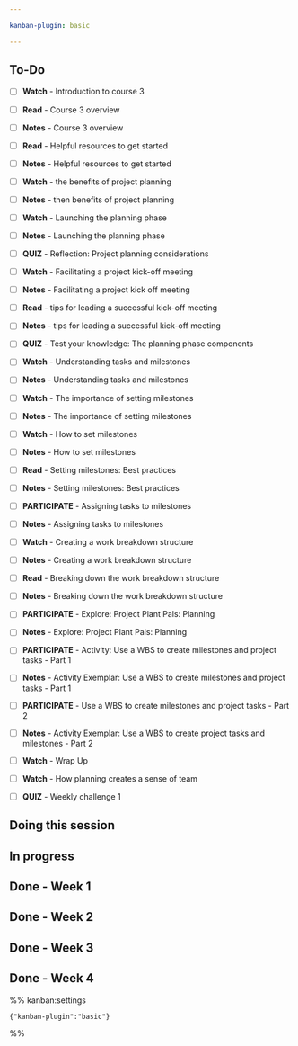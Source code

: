 ```yaml
---

kanban-plugin: basic

---
```


## To-Do

- [ ] **Watch** - Introduction to course 3
- [ ] **Read** - Course 3 overview
- [ ] **Notes** - Course 3 overview
- [ ] **Read** - Helpful resources to get started
- [ ] **Notes** - Helpful resources to get started
- [ ] **Watch** - the benefits of project planning
- [ ] **Notes** - then benefits of project planning
- [ ] **Watch** - Launching the planning phase
- [ ] **Notes** - Launching the planning phase
- [ ] **QUIZ** - Reflection: Project planning considerations
- [ ] **Watch** - Facilitating a project kick-off meeting
- [ ] **Notes** - Facilitating a project kick off meeting
- [ ] **Read** - tips for leading a successful kick-off meeting
- [ ] **Notes** - tips for leading a successful kick-off meeting
- [ ] **QUIZ** - Test your knowledge: The planning phase components
- [ ] **Watch** - Understanding tasks and milestones
- [ ] **Notes** - Understanding tasks and milestones
- [ ] **Watch** - The importance of setting milestones
- [ ] **Notes** - The importance of setting milestones
- [ ] **Watch** - How to set milestones
- [ ] **Notes** - How to set milestones
- [ ] **Read** - Setting milestones: Best practices
- [ ] **Notes** - Setting milestones: Best practices
- [ ] **PARTICIPATE** - Assigning tasks to milestones
- [ ] **Notes** - Assigning tasks to milestones
- [ ] **Watch** - Creating a work breakdown structure
- [ ] **Notes** - Creating a work breakdown structure
- [ ] **Read** - Breaking down the work breakdown structure
- [ ] **Notes** - Breaking down the work breakdown structure
- [ ] **PARTICIPATE** - Explore: Project Plant Pals: Planning
- [ ] **Notes** - Explore: Project Plant Pals: Planning
- [ ] **PARTICIPATE** - Activity: Use a WBS to create milestones and project tasks - Part 1
- [ ] **Notes** - Activity Exemplar: Use a WBS to create milestones and project tasks - Part 1
- [ ] **PARTICIPATE** - Use a WBS to create milestones and project tasks - Part 2
- [ ] **Notes** - Activity Exemplar: Use a WBS to create project tasks and milestones - Part 2
- [ ] **Watch** - Wrap Up
- [ ] **Watch** - How planning creates a sense of team
- [ ] **QUIZ** - Weekly challenge 1


## Doing this session



## In progress



## Done - Week 1



## Done - Week 2



## Done - Week 3



## Done - Week 4





%% kanban:settings
```
{"kanban-plugin":"basic"}
```
%%